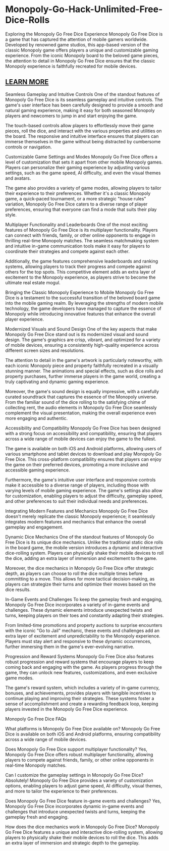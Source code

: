 # Monopoly-Go-Hack-Unlimited-Free-Dice-Rolls
Exploring the Monopoly Go Free Dice Experience
Monopoly Go Free Dice is a game that has captured the attention of mobile gamers worldwide. Developed by renowned game studios, this app-based version of the classic Monopoly game offers players a unique and customizable gaming experience. From the iconic Monopoly board to the beloved game pieces, the attention to detail in Monopoly Go Free Dice ensures that the classic Monopoly experience is faithfully recreated for mobile devices.

<h2><a href="https://sites.google.com/view/monopoly-go-free-dice-no-verif/">LEARN MORE</a></h2>

Seamless Gameplay and Intuitive Controls
One of the standout features of Monopoly Go Free Dice is its seamless gameplay and intuitive controls. The game's user interface has been carefully designed to provide a smooth and natural gaming experience, making it easy for both seasoned Monopoly players and newcomers to jump in and start enjoying the game.

The touch-based controls allow players to effortlessly move their game pieces, roll the dice, and interact with the various properties and utilities on the board. The responsive and intuitive interface ensures that players can immerse themselves in the game without being distracted by cumbersome controls or navigation.

Customizable Game Settings and Modes
Monopoly Go Free Dice offers a level of customization that sets it apart from other mobile Monopoly games. Players can personalize their gaming experience by adjusting various settings, such as the game speed, AI difficulty, and even the visual themes and avatars.

The game also provides a variety of game modes, allowing players to tailor their experience to their preferences. Whether it's a classic Monopoly game, a quick-paced tournament, or a more strategic "house rules" variation, Monopoly Go Free Dice caters to a diverse range of player preferences, ensuring that everyone can find a mode that suits their play style.

Multiplayer Functionality and Leaderboards
One of the most exciting features of Monopoly Go Free Dice is its multiplayer functionality. Players can connect with friends, family, or other online opponents to engage in thrilling real-time Monopoly matches. The seamless matchmaking system and intuitive in-game communication tools make it easy for players to coordinate their strategies and compete against each other.

Additionally, the game features comprehensive leaderboards and ranking systems, allowing players to track their progress and compete against others for the top spots. This competitive element adds an extra layer of excitement to the Monopoly experience, as players strive to become the ultimate real estate mogul.

Bringing the Classic Monopoly Experience to Mobile
Monopoly Go Free Dice is a testament to the successful transition of the beloved board game into the mobile gaming realm. By leveraging the strengths of modern mobile technology, the game developers have managed to capture the essence of Monopoly while introducing innovative features that enhance the overall player experience.

Modernized Visuals and Sound Design
One of the key aspects that make Monopoly Go Free Dice stand out is its modernized visual and sound design. The game's graphics are crisp, vibrant, and optimized for a variety of mobile devices, ensuring a consistently high-quality experience across different screen sizes and resolutions.

The attention to detail in the game's artwork is particularly noteworthy, with each iconic Monopoly piece and property faithfully recreated in a visually stunning manner. The animations and special effects, such as dice rolls and property purchases, further immerse players in the game world, creating a truly captivating and dynamic gaming experience.

Moreover, the game's sound design is equally impressive, with a carefully curated soundtrack that captures the essence of the Monopoly universe. From the familiar sound of the dice rolling to the satisfying chime of collecting rent, the audio elements in Monopoly Go Free Dice seamlessly complement the visual presentation, making the overall experience even more engaging and authentic.

Accessibility and Compatibility
Monopoly Go Free Dice has been designed with a strong focus on accessibility and compatibility, ensuring that players across a wide range of mobile devices can enjoy the game to the fullest.

The game is available on both iOS and Android platforms, allowing users of various smartphone and tablet devices to download and play Monopoly Go Free Dice. This cross-platform compatibility ensures that players can enjoy the game on their preferred devices, promoting a more inclusive and accessible gaming experience.

Furthermore, the game's intuitive user interface and responsive controls make it accessible to a diverse range of players, including those with varying levels of mobile gaming experience. The game's settings also allow for customization, enabling players to adjust the difficulty, gameplay speed, and other preferences to suit their individual needs and preferences.

Integrating Modern Features and Mechanics
Monopoly Go Free Dice doesn't merely replicate the classic Monopoly experience; it seamlessly integrates modern features and mechanics that enhance the overall gameplay and engagement.

Dynamic Dice Mechanics
One of the standout features of Monopoly Go Free Dice is its unique dice mechanics. Unlike the traditional static dice rolls in the board game, the mobile version introduces a dynamic and interactive dice-rolling system. Players can physically shake their mobile devices to roll the dice, adding an extra layer of immersion and excitement to the game.

Moreover, the dice mechanics in Monopoly Go Free Dice offer strategic depth, as players can choose to roll the dice multiple times before committing to a move. This allows for more tactical decision-making, as players can strategize their turns and optimize their moves based on the dice results.

In-Game Events and Challenges
To keep the gameplay fresh and engaging, Monopoly Go Free Dice incorporates a variety of in-game events and challenges. These dynamic elements introduce unexpected twists and turns, keeping players on their toes and constantly adapting their strategies.

From limited-time promotions and property auctions to surprise encounters with the iconic "Go to Jail" mechanic, these events and challenges add an extra layer of excitement and unpredictability to the Monopoly experience. Players must stay alert and responsive to these dynamic occurrences, further immersing them in the game's ever-evolving narrative.

Progression and Reward Systems
Monopoly Go Free Dice also features robust progression and reward systems that encourage players to keep coming back and engaging with the game. As players progress through the game, they can unlock new features, customizations, and even exclusive game modes.

The game's reward system, which includes a variety of in-game currency, bonuses, and achievements, provides players with tangible incentives to continue playing and improving their strategies. These systems foster a sense of accomplishment and create a rewarding feedback loop, keeping players invested in the Monopoly Go Free Dice experience.

Monopoly Go Free Dice FAQs

What platforms is Monopoly Go Free Dice available on?
Monopoly Go Free Dice is available on both iOS and Android platforms, ensuring compatibility across a wide range of mobile devices.

Does Monopoly Go Free Dice support multiplayer functionality?
Yes, Monopoly Go Free Dice offers robust multiplayer functionality, allowing players to compete against friends, family, or other online opponents in real-time Monopoly matches.

Can I customize the gameplay settings in Monopoly Go Free Dice?
Absolutely! Monopoly Go Free Dice provides a variety of customization options, enabling players to adjust game speed, AI difficulty, visual themes, and more to tailor the experience to their preferences.

Does Monopoly Go Free Dice feature in-game events and challenges?
Yes, Monopoly Go Free Dice incorporates dynamic in-game events and challenges that introduce unexpected twists and turns, keeping the gameplay fresh and engaging.

How does the dice mechanics work in Monopoly Go Free Dice?
Monopoly Go Free Dice features a unique and interactive dice-rolling system, allowing players to physically shake their mobile devices to roll the dice. This adds an extra layer of immersion and strategic depth to the gameplay.
